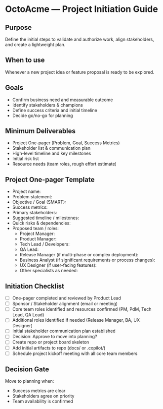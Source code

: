 # OctoAcme — Project Initiation Guide

## Purpose
Define the initial steps to validate and authorize work, align stakeholders, and create a lightweight plan.

## When to use
Whenever a new project idea or feature proposal is ready to be explored.

## Goals
- Confirm business need and measurable outcome
- Identify stakeholders & champions
- Define success criteria and initial timeline
- Decide go/no-go for planning

## Minimum Deliverables
- Project One-pager (Problem, Goal, Success Metrics)
- Stakeholder list & communication plan
- High-level timeline and key milestones
- Initial risk list
- Resource needs (team roles, rough effort estimate)

## Project One-pager Template
- Project name:
- Problem statement:
- Objective / Goal (SMART):
- Success metrics:
- Primary stakeholders:
- Suggested timeline / milestones:
- Quick risks & dependencies:
- Proposed team / roles:
  - Project Manager:
  - Product Manager:
  - Tech Lead / Developers:
  - QA Lead:
  - Release Manager (if multi-phase or complex deployment):
  - Business Analyst (if significant requirements or process changes):
  - UX Designer (if user-facing features):
  - Other specialists as needed:

## Initiation Checklist
- [ ] One-pager completed and reviewed by Product Lead
- [ ] Sponsor / Stakeholder alignment (email or meeting)
- [ ] Core team roles identified and resources confirmed (PM, PdM, Tech Lead, QA Lead)
- [ ] Additional roles identified if needed (Release Manager, BA, UX Designer)
- [ ] Initial stakeholder communication plan established
- [ ] Decision: Approve to move into planning?
- [ ] Create repo or project board skeleton
- [ ] Add initial artifacts to repo (docs/ or .copilot/)
- [ ] Schedule project kickoff meeting with all core team members

## Decision Gate
Move to planning when:
- Success metrics are clear
- Stakeholders agree on priority
- Team availability is confirmed
